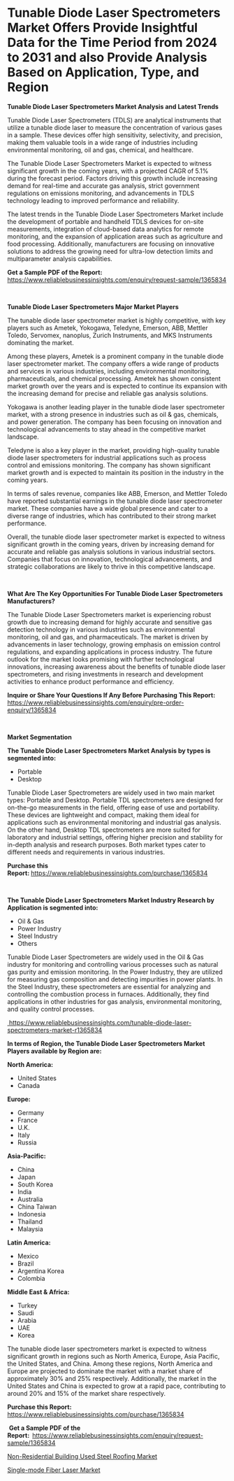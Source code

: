 <p><h1>Tunable Diode Laser Spectrometers Market Offers Provide Insightful Data for the Time Period from 2024 to 2031 and also Provide Analysis Based on Application, Type, and Region</h1></p><p><strong>Tunable Diode Laser Spectrometers Market Analysis and Latest Trends</strong></p>
<p><p>Tunable Diode Laser Spectrometers (TDLS) are analytical instruments that utilize a tunable diode laser to measure the concentration of various gases in a sample. These devices offer high sensitivity, selectivity, and precision, making them valuable tools in a wide range of industries including environmental monitoring, oil and gas, chemical, and healthcare.</p><p>The Tunable Diode Laser Spectrometers Market is expected to witness significant growth in the coming years, with a projected CAGR of 5.1% during the forecast period. Factors driving this growth include increasing demand for real-time and accurate gas analysis, strict government regulations on emissions monitoring, and advancements in TDLS technology leading to improved performance and reliability.</p><p>The latest trends in the Tunable Diode Laser Spectrometers Market include the development of portable and handheld TDLS devices for on-site measurements, integration of cloud-based data analytics for remote monitoring, and the expansion of application areas such as agriculture and food processing. Additionally, manufacturers are focusing on innovative solutions to address the growing need for ultra-low detection limits and multiparameter analysis capabilities.</p></p>
<p><strong>Get a Sample PDF of the Report:&nbsp;</strong> <a href="https://www.reliablebusinessinsights.com/enquiry/request-sample/1365834">https://www.reliablebusinessinsights.com/enquiry/request-sample/1365834</a></p>
<p>&nbsp;</p>
<p><strong>Tunable Diode Laser Spectrometers Major Market Players</strong></p>
<p><p>The tunable diode laser spectrometer market is highly competitive, with key players such as Ametek, Yokogawa, Teledyne, Emerson, ABB, Mettler Toledo, Servomex, nanoplus, Zurich Instruments, and MKS Instruments dominating the market.</p><p>Among these players, Ametek is a prominent company in the tunable diode laser spectrometer market. The company offers a wide range of products and services in various industries, including environmental monitoring, pharmaceuticals, and chemical processing. Ametek has shown consistent market growth over the years and is expected to continue its expansion with the increasing demand for precise and reliable gas analysis solutions.</p><p>Yokogawa is another leading player in the tunable diode laser spectrometer market, with a strong presence in industries such as oil & gas, chemicals, and power generation. The company has been focusing on innovation and technological advancements to stay ahead in the competitive market landscape.</p><p>Teledyne is also a key player in the market, providing high-quality tunable diode laser spectrometers for industrial applications such as process control and emissions monitoring. The company has shown significant market growth and is expected to maintain its position in the industry in the coming years.</p><p>In terms of sales revenue, companies like ABB, Emerson, and Mettler Toledo have reported substantial earnings in the tunable diode laser spectrometer market. These companies have a wide global presence and cater to a diverse range of industries, which has contributed to their strong market performance.</p><p>Overall, the tunable diode laser spectrometer market is expected to witness significant growth in the coming years, driven by increasing demand for accurate and reliable gas analysis solutions in various industrial sectors. Companies that focus on innovation, technological advancements, and strategic collaborations are likely to thrive in this competitive landscape.</p></p>
<p>&nbsp;</p>
<p><strong>What Are The Key Opportunities For Tunable Diode Laser Spectrometers Manufacturers?</strong></p>
<p><p>The Tunable Diode Laser Spectrometers market is experiencing robust growth due to increasing demand for highly accurate and sensitive gas detection technology in various industries such as environmental monitoring, oil and gas, and pharmaceuticals. The market is driven by advancements in laser technology, growing emphasis on emission control regulations, and expanding applications in process industry. The future outlook for the market looks promising with further technological innovations, increasing awareness about the benefits of tunable diode laser spectrometers, and rising investments in research and development activities to enhance product performance and efficiency.</p></p>
<p><strong>Inquire or Share Your Questions If Any Before Purchasing This Report:</strong> <a href="https://www.reliablebusinessinsights.com/enquiry/pre-order-enquiry/1365834">https://www.reliablebusinessinsights.com/enquiry/pre-order-enquiry/1365834</a></p>
<p>&nbsp;</p>
<p><strong>Market Segmentation</strong></p>
<p><strong>The Tunable Diode Laser Spectrometers Market Analysis by types is segmented into:</strong></p>
<p><ul><li>Portable</li><li>Desktop</li></ul></p>
<p><p>Tunable Diode Laser Spectrometers are widely used in two main market types: Portable and Desktop. Portable TDL spectrometers are designed for on-the-go measurements in the field, offering ease of use and portability. These devices are lightweight and compact, making them ideal for applications such as environmental monitoring and industrial gas analysis. On the other hand, Desktop TDL spectrometers are more suited for laboratory and industrial settings, offering higher precision and stability for in-depth analysis and research purposes. Both market types cater to different needs and requirements in various industries.</p></p>
<p><strong>Purchase this Report:&nbsp;</strong><a href="https://www.reliablebusinessinsights.com/purchase/1365834">https://www.reliablebusinessinsights.com/purchase/1365834</a></p>
<p>&nbsp;</p>
<p><strong>The Tunable Diode Laser Spectrometers Market Industry Research by Application is segmented into:</strong></p>
<p><ul><li>Oil & Gas</li><li>Power Industry</li><li>Steel Industry</li><li>Others</li></ul></p>
<p><p>Tunable Diode Laser Spectrometers are widely used in the Oil & Gas industry for monitoring and controlling various processes such as natural gas purity and emission monitoring. In the Power Industry, they are utilized for measuring gas composition and detecting impurities in power plants. In the Steel Industry, these spectrometers are essential for analyzing and controlling the combustion process in furnaces. Additionally, they find applications in other industries for gas analysis, environmental monitoring, and quality control processes.</p></p>
<p><a href="https://www.reliablebusinessinsights.com/tunable-diode-laser-spectrometers-market-r1365834">&nbsp;https://www.reliablebusinessinsights.com/tunable-diode-laser-spectrometers-market-r1365834</a></p>
<p><strong>In terms of Region, the Tunable Diode Laser Spectrometers Market Players available by Region are:</strong></p>
<p>
    <p> <strong> North America: </strong>
        <ul>
            <li>United States</li>
            <li>Canada</li>
        </ul>
        </p> 
    <p> <strong> Europe: </strong>
        <ul>
            <li>Germany</li>
            <li>France</li>
            <li>U.K.</li>
            <li>Italy</li>
            <li>Russia</li>
        </ul>
        </p> 
    <p> <strong> Asia-Pacific: </strong>
        <ul>
            <li>China</li>
            <li>Japan</li>
            <li>South Korea</li>
            <li>India</li>
            <li>Australia</li>
            <li>China Taiwan</li>
            <li>Indonesia</li>
            <li>Thailand</li>
            <li>Malaysia</li>
        </ul>
        </p> 
    <p> <strong> Latin America: </strong>
        <ul>
            <li>Mexico</li>
            <li>Brazil</li>
            <li>Argentina Korea</li>
            <li>Colombia</li>
        </ul>
        </p> 
    <p> <strong> Middle East & Africa: </strong>
        <ul>
            <li>Turkey</li>
            <li>Saudi</li>
            <li>Arabia</li>
            <li>UAE</li>
            <li>Korea</li>
        </ul>
    </p>
    </p>
<p><p>The tunable diode laser spectrometers market is expected to witness significant growth in regions such as North America, Europe, Asia Pacific, the United States, and China. Among these regions, North America and Europe are projected to dominate the market with a market share of approximately 30% and 25% respectively. Additionally, the market in the United States and China is expected to grow at a rapid pace, contributing to around 20% and 15% of the market share respectively.</p></p>
<p><strong>Purchase this Report: </strong><a href="https://www.reliablebusinessinsights.com/purchase/1365834">https://www.reliablebusinessinsights.com/purchase/1365834</a></p>
<p>&nbsp;<strong>Get a Sample PDF of the Report:&nbsp;&nbsp;</strong><a href="https://www.reliablebusinessinsights.com/enquiry/request-sample/1365834">https://www.reliablebusinessinsights.com/enquiry/request-sample/1365834</a></p>
<p><strong></strong></p>
<p><p><a href="https://medium.com/@tigerlookbaliw/non-residential-building-used-steel-roofing-market-size-growth-trends-statistics-forecasts-8910105b3438">Non-Residential Building Used Steel Roofing Market</a></p><p><a href="https://medium.com/@valroy852472024/single-mode-fiber-laser-market-investigation-industry-evolution-and-forecast-till-2031-99046d9a8c5e">Single-mode Fiber Laser Market</a></p></p>
